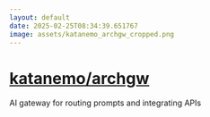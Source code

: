 ```yaml
---
layout: default
date: 2025-02-25T08:34:39.651767
image: assets/katanemo_archgw_cropped.png
---
```


# [katanemo/archgw](https://github.com/katanemo/archgw)

AI gateway for routing prompts and integrating APIs
